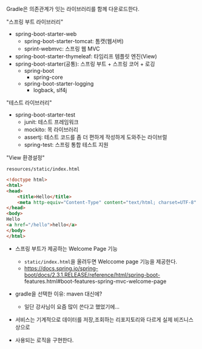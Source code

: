 Gradle은 의존관계가 잇는 라이브러리를 함께 다운로드한다.

"스프링 부트 라이브러리"
- spring-boot-starter-web
  - spring-boot-starter-tomcat: 톰캣(웹서버)
  - sprint-webmvc: 스프링 웹 MVC
- spring-boot-starter-thymeleaf: 타임리프 템플릿 엔진(View)
- spring-boot-starter(공통): 스프링 부트 + 스프링 코어 + 로깅
  - spring-boot
    - spring-core
  - spring-boot-starter-logging
    - logback, slf4j

"테스트 라이브러리"
- spring-boot-starter-test
  - junit: 테스트 프레임워크
  - mockito: 목 라이브러리
  - assertj: 테스트 코드를 좀 더 편하게 작성하게 도와주는 라이브럴
  - spring-test: 스프링 통합 테스트 지원

"View 환경설정"

`resources/static/index.html`
```html
<!doctype html>
<html>
<head>
    <title>Hello</title>
    <meta http-equiv="Content-Type" content="text/html; charset=UTF-8" />
</head>
<body>
Hello
<a href="/hello">hello</a>
</body>
</html>
```

- 스프링 부트가 제공하는 Welcome Page 기능
  - `static/index.html`을 올려두면 Welccome page 기능을 제공한다.
  - https://docs.spring.io/spring-boot/docs/2.3.1.RELEASE/reference/html/spring-boot-
    features.html#boot-features-spring-mvc-welcome-page

- gradle을 선택한 이유: maven 대신에?
  - 일단 강사님이 요즘 많이 쓴다고 했었기에...

- 서비스는 기계적으로 데이터를 저장,조회하는 리포지토리와 다르게 실제 비즈니스 상으로
- 사용되는 로직을 구현한다.